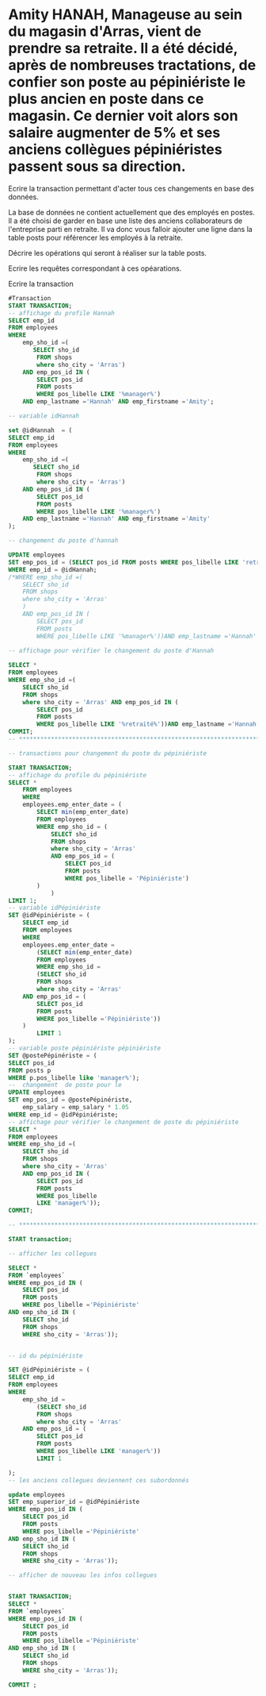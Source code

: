 # Amity HANAH, Manageuse au sein du magasin d'Arras, vient de prendre sa retraite. Il a été décidé, après de nombreuses tractations, de confier son poste au pépiniériste le plus ancien en poste dans ce magasin. Ce dernier voit alors son salaire augmenter de 5% et ses anciens collègues pépiniéristes passent sous sa direction.

Ecrire la transaction permettant d'acter tous ces changements en base des données.

La base de données ne contient actuellement que des employés en postes. Il a été choisi de garder en base une liste des anciens collaborateurs de l'entreprise parti en retraite. Il va donc vous falloir ajouter une ligne dans la table posts pour référencer les employés à la retraite.

Décrire les opérations qui seront à réaliser sur la table posts.

Ecrire les requêtes correspondant à ces opéarations.

Ecrire la transaction

```sql
#Transaction
START TRANSACTION;
-- affichage du profile Hannah
SELECT emp_id
FROM employees
WHERE
	emp_sho_id =(
 	   SELECT sho_id 
   	 	FROM shops 
    	where sho_city = 'Arras')
    AND emp_pos_id IN (
        SELECT pos_id 
        FROM posts 
        WHERE pos_libelle LIKE '%manager%')
    AND emp_lastname ='Hannah' AND emp_firstname ='Amity';

-- variable idHannah

set @idHannah  = (
SELECT emp_id
FROM employees
WHERE
	emp_sho_id =(
 	   SELECT sho_id 
   	 	FROM shops 
    	where sho_city = 'Arras')
    AND emp_pos_id IN (
        SELECT pos_id 
        FROM posts 
        WHERE pos_libelle LIKE '%manager%')
    AND emp_lastname ='Hannah' AND emp_firstname ='Amity'
);

-- changement du poste d'hannah

UPDATE employees 
SET emp_pos_id = (SELECT pos_id FROM posts WHERE pos_libelle LIKE 'retraité%')
WHERE emp_id = @idHannah;
/*WHERE emp_sho_id =(
    SELECT sho_id 
    FROM shops 
    where sho_city = 'Arras'
	)
    AND emp_pos_id IN (
        SELECT pos_id 
        FROM posts 
        WHERE pos_libelle LIKE '%manager%'))AND emp_lastname ='Hannah' AND emp_firstname ='Amity';*/

-- affichage pour vérifier le changement du poste d'Hannah 
 
SELECT *
FROM employees
WHERE emp_sho_id =(
    SELECT sho_id 
    FROM shops 
    where sho_city = 'Arras' AND emp_pos_id IN (
        SELECT pos_id 
        FROM posts 
        WHERE pos_libelle LIKE '%retraité%'))AND emp_lastname ='Hannah' AND emp_firstname ='Amity';
COMMIT;
-- ***************************************************************************************

-- transactions pour changement du poste du pépiniériste

START TRANSACTION;
-- affichage du profile du pépiniériste
SELECT *  
    FROM employees 
    WHERE 
	employees.emp_enter_date = (
    	SELECT min(emp_enter_date)
		FROM employees  
        WHERE emp_sho_id = (
            SELECT sho_id
		    FROM shops 
            where sho_city = 'Arras' 
	        AND emp_pos_id = (
                SELECT pos_id 
                FROM posts 
                WHERE pos_libelle = 'Pépiniériste')
        )
            )
LIMIT 1;
-- variable idPépiniériste
SET @idPépiniériste = (
    SELECT emp_id 
    FROM employees 
    WHERE 
    employees.emp_enter_date =
    	(SELECT min(emp_enter_date)
    	FROM employees  
    	WHERE emp_sho_id =
        (SELECT sho_id
        FROM shops 
        where sho_city = 'Arras' 
    AND emp_pos_id = (
        SELECT pos_id 
        FROM posts 
        WHERE pos_libelle ='Pépiniériste'))
    )
        LIMIT 1
);
-- variable poste pépiniériste pépiniériste
SET @postePépinériste = (
SELECT pos_id 
FROM posts p
WHERE p.pos_libelle like 'manager%');
--  changement  de poste pour le 
UPDATE employees 
SET emp_pos_id = @postePépinériste,
	emp_salary = emp_salary * 1.05
WHERE emp_id = @idPépiniériste;
-- affichage pour vérifier le changement de poste du pépiniériste
SELECT *
FROM employees
WHERE emp_sho_id =(
    SELECT sho_id 
    FROM shops 
    where sho_city = 'Arras' 
    AND emp_pos_id IN (
        SELECT pos_id 
        FROM posts 
        WHERE pos_libelle 
        LIKE 'manager%'));
COMMIT;

-- ***************************************************************************************

START transaction;

-- afficher les collegues

SELECT * 
FROM `employees` 
WHERE emp_pos_id IN (
    SELECT pos_id 
    FROM posts 
    WHERE pos_libelle ='Pépiniériste'
AND emp_sho_id IN (
    SELECT sho_id 
    FROM shops
    WHERE sho_city = 'Arras'));


-- id du pépiniériste

SET @idPépiniériste = (
SELECT emp_id 
FROM employees 
WHERE
    emp_sho_id =
        (SELECT sho_id
        FROM shops 
        where sho_city = 'Arras' 
    AND emp_pos_id = (
        SELECT pos_id 
        FROM posts 
        WHERE pos_libelle LIKE 'manager%'))
        LIMIT 1 

);
-- les anciens collegues deviennent ces subordonnés 

update employees
SET emp_superior_id = @idPépiniériste
WHERE emp_pos_id IN (
    SELECT pos_id 
    FROM posts 
    WHERE pos_libelle ='Pépiniériste'
AND emp_sho_id IN (
    SELECT sho_id 
    FROM shops
    WHERE sho_city = 'Arras'));

-- afficher de nouveau les infos collegues


START TRANSACTION;
SELECT * 
FROM `employees` 
WHERE emp_pos_id IN (
    SELECT pos_id 
    FROM posts 
    WHERE pos_libelle ='Pépiniériste'
AND emp_sho_id IN (
    SELECT sho_id 
    FROM shops
    WHERE sho_city = 'Arras'));

COMMIT ;



```